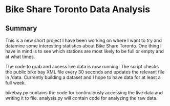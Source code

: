 # Bike Share Toronto Data Analysis

## Summary

This is a new short project I have been working on where I want to try and datamine some interesting statistics about Bike Share Toronto. One thing I have in mind is to see which stations are most likely to be full or empty and at what times. 

The code to grab and access live data is now running. The script checks the public bike bay XML file every 30 seconds and updates the relevant file in /data. Currently building a dataset and I hope to have data for at least a full week.

bikebay.py contains the code for continulously accessing the live data and writing it to file.
analysis.py will contain code for analyzing the raw data.
